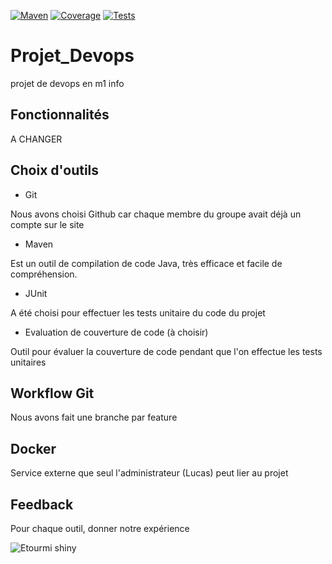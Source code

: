[![Maven](https://badgen.net/badge/icon/maven?icon=maven&label)](https://maven.apache.org/)
[![Coverage](https://badgen.net/badge/icon/codecov?icon=codecov&label)](https://www.eclemma.org//)
[![Tests](https://badgen.net/badge/icon/bitcoin-lightning?icon=bitcoin-lightning&label)](https://junit.org/junit5/)

# Projet_Devops
projet de devops en m1 info

## Fonctionnalités

A CHANGER

## Choix d'outils

- Git

Nous avons choisi Github car chaque membre du groupe avait déjà un compte sur le site

- Maven

Est un outil de compilation de code Java, très efficace et facile de compréhension.

- JUnit

A été choisi pour effectuer les tests unitaire du code du projet

- Evaluation de couverture de code (à choisir)

Outil pour évaluer la couverture de code pendant que l'on effectue les tests unitaires

## Workflow Git

Nous avons fait une branche par feature

## Docker

Service externe que seul l'administrateur (Lucas) peut lier au projet

## Feedback

Pour chaque outil, donner notre expérience

![Etourmi shiny](https://media.tenor.com/zfonKmPNbiEAAAAM/breakfast-club-cool.gif)
